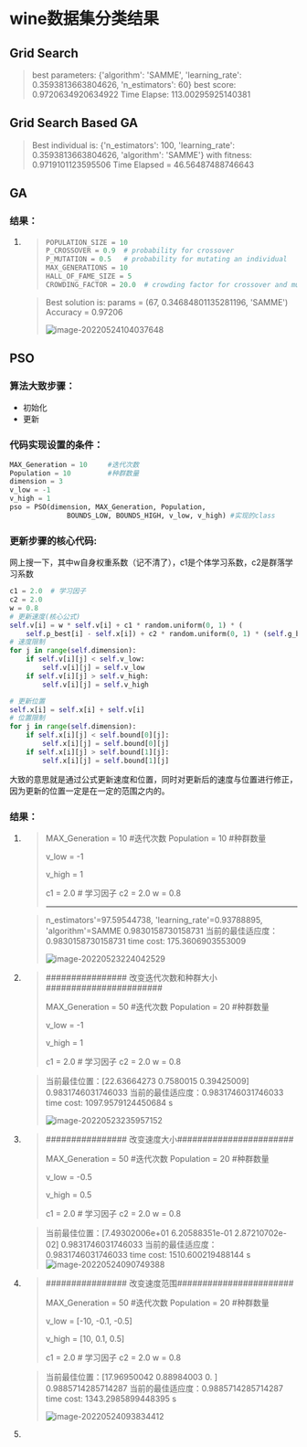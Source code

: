 # wine数据集分类结果

## Grid Search

> best parameters:  {'algorithm': 'SAMME', 'learning_rate': 0.3593813663804626, 'n_estimators': 60}
> best score:  0.9720634920634922
> Time Elapse: 113.00295925140381

## Grid Search Based GA

> Best individual is: {'n_estimators': 100, 'learning_rate': 0.3593813663804626, 'algorithm': 'SAMME'}
> with fitness: 0.9719101123595506
> Time Elapsed =  46.56487488746643

## GA

### 结果：

1. > ```python
   > POPULATION_SIZE = 10
   > P_CROSSOVER = 0.9  # probability for crossover
   > P_MUTATION = 0.5   # probability for mutating an individual
   > MAX_GENERATIONS = 10
   > HALL_OF_FAME_SIZE = 5
   > CROWDING_FACTOR = 20.0  # crowding factor for crossover and mutation
   > ```

   > Best solution is: 
   > params =  (67, 0.34684801135281196, 'SAMME')
   > Accuracy = 0.97206
   >
   > ![image-20220524104037648](wine数据集分类结果/image-20220524104037648.png)

## PSO

### 算法大致步骤：

* 初始化
* 更新

### 代码实现设置的条件：

```python
MAX_Generation = 10		#迭代次数
Population = 10			#种群数量
dimension = 3
v_low = -1
v_high = 1
pso = PSO(dimension, MAX_Generation, Population,
              BOUNDS_LOW, BOUNDS_HIGH, v_low, v_high) #实现的class
```

### 更新步骤的核心代码:

网上搜一下，其中w自身权重系数（记不清了），c1是个体学习系数，c2是群落学习系数

```python
c1 = 2.0  # 学习因子
c2 = 2.0
w = 0.8
# 更新速度(核心公式)
self.v[i] = w * self.v[i] + c1 * random.uniform(0, 1) * (
    self.p_best[i] - self.x[i]) + c2 * random.uniform(0, 1) * (self.g_best - self.x[i])
# 速度限制
for j in range(self.dimension):
    if self.v[i][j] < self.v_low:
        self.v[i][j] = self.v_low
    if self.v[i][j] > self.v_high:
        self.v[i][j] = self.v_high

# 更新位置
self.x[i] = self.x[i] + self.v[i]
# 位置限制
for j in range(self.dimension):
    if self.x[i][j] < self.bound[0][j]:
        self.x[i][j] = self.bound[0][j]
    if self.x[i][j] > self.bound[1][j]:
        self.x[i][j] = self.bound[1][j]
```

大致的意思就是通过公式更新速度和位置，同时对更新后的速度与位置进行修正，因为更新的位置一定是在一定的范围之内的。

### 结果：

1. > MAX_Generation = 10		#迭代次数
   > Population = 10			#种群数量
   >
   > v_low = -1
   >
   >   v_high = 1
   >
   > c1 = 2.0  # 学习因子
   > c2 = 2.0
   > w = 0.8
   >
   > ---------------------------
   
   > n_estimators'=97.59544738, 'learning_rate'=0.93788895, 'algorithm'=SAMME
   > 0.9830158730158731
   > 当前的最佳适应度：0.9830158730158731
   > time cost:       175.3606903553009
   >
   > ![image-20220523224042529](wine数据集分类结果/image-20220523224042529.png)
   
2. > ################ 改变迭代次数和种群大小#######################
   >
   > MAX_Generation = 50		#迭代次数
   > Population = 20			#种群数量
   >
   > v_low = -1
   >
   >  v_high = 1
   >
   > c1 = 2.0  # 学习因子
   > c2 = 2.0
   > w = 0.8
   
   > 当前最佳位置：[22.63664273  0.7580015   0.39425009]
   > 0.9831746031746033
   > 当前的最佳适应度：0.9831746031746033
   > time cost:        1097.9579124450684      s
   >
   > ![image-20220523235957152](wine数据集分类结果/image-20220523235957152.png)

3. > ################ 改变速度大小#######################
   >
   > MAX_Generation = 50		#迭代次数
   > Population = 20			#种群数量
   >
   > v_low = -0.5
   >
   >  v_high = 0.5
   >
   > c1 = 2.0  # 学习因子
   > c2 = 2.0
   > w = 0.8
   >
   > 

   > 当前最佳位置：[7.49302006e+01 6.20588351e-01 2.87210702e-02]
   > 0.9831746031746033
   > 当前的最佳适应度：0.9831746031746033
   > time cost:       1510.600219488144      s![image-20220524090749388](wine数据集分类结果/image-20220524090749388.png)

4. > ################ 改变速度范围#######################
   >
   > MAX_Generation = 50		#迭代次数
   > Population = 20			#种群数量
   >
   > v_low = [-10, -0.1, -0.5]
   >
   > v_high = [10, 0.1, 0.5]
   >
   > c1 = 2.0  # 学习因子
   > c2 = 2.0
   > w = 0.8

   > 当前最佳位置：[17.96950042  0.88984003  0.        ]
   > 0.9885714285714287
   > 当前的最佳适应度：0.9885714285714287
   > time cost:       1343.2985899448395     s
   >
   > ![image-20220524093834412](wine数据集分类结果/image-20220524093834412.png)

5. 